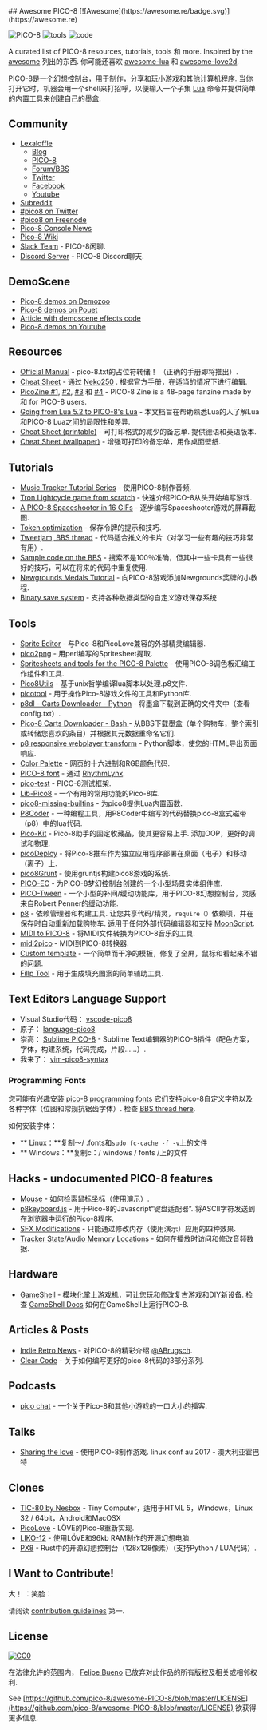 <div class="github-widget" data-repo="pico-8/awesome-PICO-8"></div>
<script async src="https://pagead2.googlesyndication.com/pagead/js/adsbygoogle.js"></script><ins class="adsbygoogle" style="display:block" data-ad-client="ca-pub-6890694312814945" data-ad-slot="5473692530" data-ad-format="auto"  data-full-width-responsive="true"></ins><script>(adsbygoogle = window.adsbygoogle || []).push({});</script>
## Awesome PICO-8 [![Awesome](https://awesome.re/badge.svg)](https://awesome.re)


![PICO-8](https://www.lexaloffle.com/gfx/p8_jelpi.gif)
![tools](https://www.lexaloffle.com/gfx/p8_tracker.gif)
![code](https://www.lexaloffle.com/gfx/p8_cast.gif)

 A curated list of PICO-8 resources, tutorials, tools 和 more. Inspired by the [awesome](https://github.com/sindresorhus/awesome)  列出的东西.  你可能还喜欢 [awesome-lua](https://github.com/LewisJEllis/awesome-lua) 和 [awesome-love2d](https://github.com/JanWerder/awesome-love2d).

  PICO-8是一个幻想控制台，用于制作，分享和玩小游戏和其他计算机程序.  当你打开它时，机器会用一个shell来打招呼，以便输入一个子集 [Lua](https://www.lua.org/) 命令并提供简单的内置工具来创建自己的墨盒.



## Community

- [Lexaloffle](https://www.lexaloffle.com)
  - [Blog](https://www.lexaloffle.com/bbs/?uid=1)
  - [PICO-8](https://www.lexaloffle.com/pico-8.php)
  - [Forum/BBS](https://www.lexaloffle.com/bbs/?cat=7)
  - [Twitter](https://twitter.com/lexaloffle)
  - [Facebook](https://www.facebook.com/lexaloffle/)
  - [Youtube](https://www.youtube.com/user/lexaloffletv)
- [Subreddit](https://www.reddit.com/r/pico8/)
- [#pico8 on Twitter](https://www.twitter.com/#pico8)
- [#pico8 on Freenode](https://webchat.freenode.net/?randomnick=1&channels=#pico8&prompt=1)
- [Pico-8 Console News](https://twitter.com/pico8console)
- [Pico-8 Wiki](http://pico-8.wikia.com/wiki/Pico-8_Wikia)
- [Slack Team](https://slofile.com/slack/pico-8) -  PICO-8闲聊.
- [Discord Server](https://discord.gg/EwQ86eq) -  PICO-8 Discord聊天.

## DemoScene

- [Pico-8 demos on Demozoo](https://demozoo.org/platforms/81/) 
- [Pico-8 demos on Pouet](http://www.pouet.net/prodlist.php?platform%5B%5D=PICO-8) 
- [Article with demoscene effects code](https://medium.com/swlh/creativity-through-limitation-pico-8-fantasy-console-175294e13332) 
- [Pico-8 demos on Youtube](https://www.youtube.com/results?search_query=pico+8+demoscene) 


## Resources

- [Official Manual](https://www.lexaloffle.com/pico-8.php?page=manual)   -  pico-8.txt的占位符转储！  （正确的手册即将推出）.
- [Cheat Sheet](https://neko250.github.io/pico8-api/) - 通过 [Neko250](https://neko250.github.io) .  根据官方手册，在适当的情况下进行编辑.
- [PicoZine #1](https://sectordub.itch.io/pico-8-fanzine-1), [#2](https://sectordub.itch.io/pico-8-fanzine-2), [#3](https://sectordub.itch.io/pico-8-fanzine-3) 和 [#4](https://sectordub.itch.io/-pico-8-zine-4) - PICO-8 Zine is a 48-page fanzine made by 和 for PICO-8 users.
- [Going from Lua 5.2 to PICO-8's Lua](https://gist.github.com/josefnpat/bfe4aaa5bbb44f572cd0) - 本文档旨在帮助熟悉Lua的人了解Lua和PICO-8 Lua之间的局限性和差异.
- [Cheat Sheet (printable)](https://ztiromoritz.github.io/pico-8-spick/)   - 可打印格式的减少的备忘单.  提供德语和英语版本.
- [Cheat Sheet (wallpaper)](https://www.lexaloffle.com/bbs/?tid=28207) - 增强可打印的备忘单，用作桌面壁纸.

## Tutorials

- [Music Tracker Tutorial Series](https://www.youtube.com/playlist?list=PLjZAika8vyZkyOjoCp0EbHeIFZ8MLlhvg) - 使用PICO-8制作音频.
- [Tron Lightcycle game from scratch](https://youtu.be/ZuaLuMhwcc8) - 快速介绍PICO-8从头开始编写游戏.
- [A PICO-8 Spaceshooter in 16 GIFs](https://ztiromoritz.github.io/pico-8-shooter/) - 逐步编写Spaceshooter游戏的屏幕截图.
- [Token optimization](https://github.com/seleb/PICO-8-Token-Optimizations) - 保存令牌的提示和技巧.
- [Tweetjam, BBS thread](https://www.lexaloffle.com/bbs/?tid=3726) - 代码适合推文的卡片（对学习一些有趣的技巧非常有用）.
- [Sample code on the BBS](https://www.lexaloffle.com/bbs/?search=sample+code) - 搜索不是100％准确，但其中一些卡具有一些很好的技巧，可以在将来的代码中重复使用.
- [Newgrounds Medals Tutorial](https://github.com/Bigaston/pico-8-newgrounds-tutorial) - 向PICO-8游戏添加Newgrounds奖牌的小教程.
- [Binary save system](https://ultiman3rd.wordpress.com/2018/02/01/pico-8-binary-save-system/) - 支持各种数据类型的自定义游戏保存系统

## Tools

- [Sprite Editor](https://www.lexaloffle.com/bbs/?tid=2462) - 与Pico-8和PicoLove兼容的外部精灵编辑器.
- [pico2png](https://github.com/briacp/pico2png) - 用perl编写的Spritesheet提取.
- [Spritesheets and tools for the PICO-8 Palette](https://www.reddit.com/r/pico8/comments/3jhmni/spritesheets_and_tools_for_the_pico8_palette/) - 使用PICO-8调色板汇编工作组件和工具.
- [Pico8Utils](https://github.com/josefnpat/pico8utils) - 基于unix哲学编译lua脚本以处理.p8文件.
- [picotool](https://github.com/dansanderson/picotool) - 用于操作Pico-8游戏文件的工具和Python库.
- [p8dl - Carts Downloader - Python](https://github.com/franciscod/p8dl) - 将墨盒下载到正确的文件夹中（查看config.txt）.
- [Pico-8 Carts Downloader - Bash ](https://github.com/kikookoubis/pico-8-carts-bash-downloader) - 从BBS下载墨盒（单个购物车，整个索引或转储您喜欢的条目）并根据其元数据重命名它们.
- [p8 responsive webplayer transform](https://github.com/benwiley4000/pico8-responsive-webplayer-transform) -  Python脚本，使您的HTML导出页面响应.
- [Color Palette](https://www.romanzolotarev.com/pico-8-color-palette/) - 网页的十六进制和RGB颜色代码.
- [PICO-8 font](https://drive.google.com/file/d/0B97Um39fHXlcWUFRZlBqUndhbXM/view) - 通过 [RhythmLynx](https://www.lexaloffle.com/bbs/?uid=11704).
- [pico-test](https://github.com/jozanza/pico-test) -  PICO-8测试框架.
- [Lib-Pico8](https://github.com/clowerweb/Lib-Pico8) - 一个有用的常用功能的Pico-8库.
- [pico8-missing-builtins](https://github.com/adamscott/pico8-missing-builtins) - 为pico8提供Lua内置函数.
- [P8Coder](https://github.com/movAX13h/P8Coder) - 一种编程工具，用P8Coder中编写的代码替换pico-8盒式磁带（p8）中的lua代码.
- [Pico-Kit](https://github.com/outkine/pico-kit)   -  Pico-8助手的固定收藏品，使其更容易上手.  添加OOP，更好的调试和物理.
- [picoDeploy](https://github.com/torch2424/picoDeploy) - 将Pico-8推车作为独立应用程序部署在桌面（电子）和移动（离子）上.
- [pico8Grunt](https://github.com/TeamNoComplyGames/pico8Grunt) - 使用gruntjs构建pico8游戏的系统.
- [PICO-EC](https://github.com/JoebRogers/PICO-EC) - 为PICO-8梦幻控制台创建的一个小型场景实体组件库.
- [PICO-Tween](https://github.com/JoebRogers/PICO-Tween) - 一个小型的补间/缓动功能库，用于PICO-8幻想控制台，灵感来自Robert Penner的缓动功能.
- [p8](https://github.com/jozanza/p8)   - 依赖管理器和构建工具.  让您共享代码/精灵，`require（）`依赖项，并在保存时自动重新加载购物车.  适用于任何外部代码编辑器和支持 [MoonScript](https://moonscript.org/).
- [MIDI to PICO-8](https://github.com/andmatand/midi-to-pico8) - 将MIDI文件转换为PICO-8音乐的工具.
- [midi2pico](https://github.com/gamax92/midi2pico) -  MIDI到PICO-8转换器.
- [Custom template](https://www.lexaloffle.com/bbs/?tid=31000) - 一个简单而干净的模板，修复了全屏，鼠标和看起来不错的问题.
- [Fillp Tool](https://seansleblanc.itch.io/pico-8-fillp-tool) - 用于生成填充图案的简单辅助工具.

## Text Editors Language Support

-  Visual Studio代码： [vscode-pico8](https://github.com/nathanchere/vscode-pico8)
- 原子： [language-pico8](https://atom.io/packages/language-pico8)
- 崇高： [Sublime PICO-8](https://packagecontrol.io/packages/PICO-8) -  Sublime Text编辑器的PICO-8插件（配色方案，字体，构建系统，代码完成，片段......）.
- 我来了： [vim-pico8-syntax](https://github.com/justinj/vim-pico8-syntax)

### Programming Fonts

您可能有兴趣安装 [pico-8 programming fonts](https://github.com/juanitogan/p8-programming-fonts)  它们支持pico-8自定义字符以及各种字体（位图和常规抗锯齿字体）.  检查 [BBS thread here](https://www.lexaloffle.com/bbs/?tid=28975).

如何安装字体：

* ** Linux：**复制〜/ .fonts和`sudo fc-cache -f -v`上的文件
* ** Windows：**复制c：/ windows / fonts /上的文件

## Hacks - undocumented PICO-8 features

- [Mouse](https://www.lexaloffle.com/bbs/?tid=3549) - 如何检索鼠标坐标（使用演示）.
- [p8keyboard.js](https://github.com/dppc/p8keyboard.js)   - 用于Pico-8的Javascript“键盘适配器”.  将ASCII字符发送到在浏览器中运行的Pico-8程序.
- [SFX Modifications](https://www.lexaloffle.com/bbs/?tid=3561) - 只能通过修改内存（使用演示）应用的四种效果.
- [Tracker State/Audio Memory Locations](https://www.lexaloffle.com/bbs/?pid=10719#p10719) - 如何在播放时访问和修改音频数据.

## Hardware

- [GameShell](https://www.clockworkpi.com/)   - 模块化掌上游戏机，可让您玩和修改复古游戏和DIY新设备.  检查 [GameShell Docs](https://github.com/clockworkpi/GameShellDocs/wiki/Running-PICO-8-on-the-GameShell) 如何在GameShell上运行PICO-8.

## Articles & Posts

- [Indie Retro News](https://www.indieretronews.com/2015/10/pico-8-8-bit-fantasy-console-from.html) - 对PICO-8的精彩介绍 [@ABrugsch](https://twitter.com/ABrugsch).
- [Clear Code](http://blog.jvscott.net/post/128051478244/clear-code) - 关于如何编写更好的pico-8代码的3部分系列.

## Podcasts

- [pico chat](http://pico.electrobureau.com/) - 一个关于Pico-8和其他小游戏的一口大小的播客.

## Talks

- [Sharing the love](https://www.youtube.com/watch?v=AmMYWD2Zbso)   - 使用PICO-8制作游戏.  linux conf au 2017  - 澳大利亚霍巴特

## Clones
- [TIC-80 by Nesbox](https://nesbox.itch.io/tic) -  Tiny Computer，适用于HTML 5，Windows，Linux 32 / 64bit，Android和MacOSX
- [PicoLove](https://github.com/gamax92/picolove) - LÖVE的Pico-8重新实现.
- [LIKO-12](https://github.com/RamiLego4Game/LIKO-12) - 使用LÖVE和96kb RAM制作的开源幻想电脑.
- [PX8](https://github.com/Gigoteur/PX8) -  Rust中的开源幻想控制台（128x128像素）（支持Python / LUA代码）.

## I Want to Contribute!

 大！  ：笑脸：

请阅读 [contribution guidelines](https://github.com/pico-8/awesome-PICO-8/blob/master/CONTRIBUTING.md) 第一.

## License

[![CC0](https://i.creativecommons.org/p/zero/1.0/88x31.png)](https://creativecommons.org/publicdomain/zero/1.0/)

在法律允许的范围内， [Felipe Bueno](https://twitter.com/felipebueno) 已放弃对此作品的所有版权及相关或相邻权利.

See [https://github.com/pico-8/awesome-PICO-8/blob/master/LICENSE](https://github.com/pico-8/awesome-PICO-8/blob/master/LICENSE) 欲获得更多信息.
